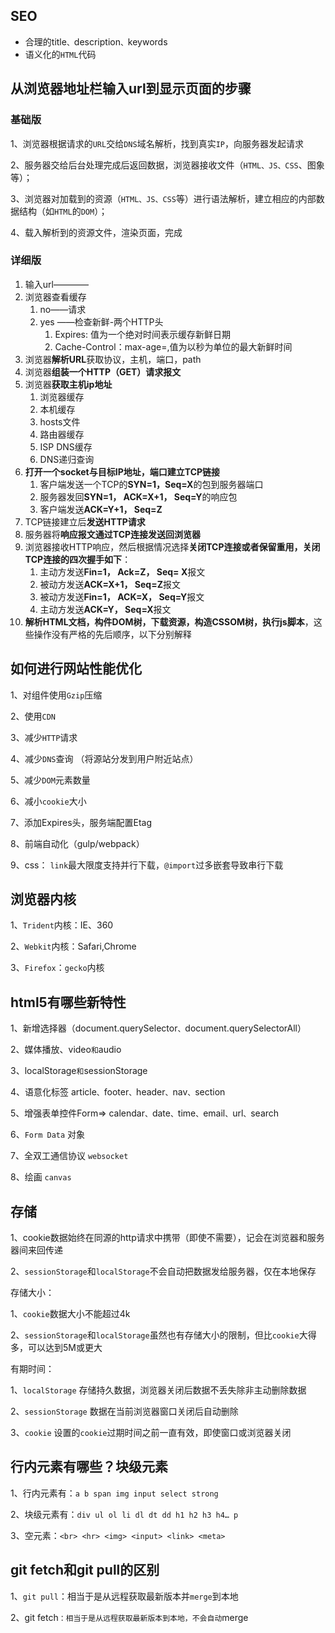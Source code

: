 ## SEO

- 合理的title`、`description`、`keywords
- 语义化的`HTML`代码



## 从浏览器地址栏输入url到显示页面的步骤

### 基础版

1、浏览器根据请求的`URL`交给`DNS`域名解析，找到真实`IP`，向服务器发起请求

2、服务器交给后台处理完成后返回数据，浏览器接收文件（`HTML、JS、CSS`、图象等）；

3、浏览器对加载到的资源（`HTML、JS、CSS`等）进行语法解析，建立相应的内部数据结构（如`HTML`的`DOM`）；

4、载入解析到的资源文件，渲染页面，完成

### 详细版

1. 输入url————
2. 浏览器查看缓存
   1. no——请求
   2. yes ——检查新鲜-两个HTTP头
      1. Expires: 值为一个绝对时间表示缓存新鲜日期
      2. Cache-Control：max-age=,值为以秒为单位的最大新鲜时间
3. 浏览器**解析URL**获取协议，主机，端口，path
4. 浏览器**组装一个HTTP（GET）请求报文**
5. 浏览器**获取主机ip地址**
   1. 浏览器缓存
   2. 本机缓存
   3. hosts文件
   4. 路由器缓存
   5. ISP DNS缓存
   6. DNS递归查询
6. **打开一个socket与目标IP地址，端口建立TCP链接**
   1. 客户端发送一个TCP的**SYN=1，Seq=X**的包到服务器端口
   2. 服务器发回**SYN=1， ACK=X+1， Seq=Y**的响应包
   3. 客户端发送**ACK=Y+1， Seq=Z**
7. TCP链接建立后**发送HTTP请求**
8. 服务器将**响应报文通过TCP连接发送回浏览器**
9. 浏览器接收HTTP响应，然后根据情况选择**关闭TCP连接或者保留重用，关闭TCP连接的四次握手如下**：
   1. 主动方发送**Fin=1， Ack=Z， Seq= X**报文
   2. 被动方发送**ACK=X+1， Seq=Z**报文
   3. 被动方发送**Fin=1， ACK=X， Seq=Y**报文
   4. 主动方发送**ACK=Y， Seq=X**报文
10. **解析HTML文档，构件DOM树，下载资源，构造CSSOM树，执行js脚本**，这些操作没有严格的先后顺序，以下分别解释

## 如何进行网站性能优化

1、对组件使用`Gzip`压缩

2、使用`CDN`

3、减少`HTTP`请求

4、减少`DNS`查询 （将源站分发到用户附近站点）

5、减少`DOM`元素数量

6、减小`cookie`大小

7、添加Expires头，服务端配置Etag

8、前端自动化（gulp/webpack）

9、css： `link`最大限度支持并行下载，`@import`过多嵌套导致串行下载

## **浏览器内核**

1、`Trident`内核：IE、360

2、`Webkit`内核：Safari,Chrome

3、`Firefox`：`gecko`内核

## html5有哪些新特性

1、新增选择器（document.querySelector`、`document.querySelectorAll）

2、媒体播放、video` 和 `audio

3、localStorage` 和 `sessionStorage

4、语意化标签 article`、`footer`、`header`、`nav`、`section

5、增强表单控件Form=> calendar`、`date`、`time`、`email`、`url`、`search

6、`Form Data` 对象

7、全双工通信协议 `websocket`

8、绘画 `canvas`

##  存储

1、cookie数据始终在同源的http请求中携带（即使不需要），记会在浏览器和服务器间来回传递

2、`sessionStorage`和`localStorage`不会自动把数据发给服务器，仅在本地保存

存储大小：

1、`cookie`数据大小不能超过4k

2、`sessionStorage`和`localStorage`虽然也有存储大小的限制，但比`cookie`大得多，可以达到5M或更大

有期时间：

1、`localStorage` 存储持久数据，浏览器关闭后数据不丢失除非主动删除数据

2、`sessionStorage` 数据在当前浏览器窗口关闭后自动删除

3、`cookie` 设置的`cookie`过期时间之前一直有效，即使窗口或浏览器关闭

## 行内元素有哪些？块级元素

1、行内元素有：`a b span img input select strong`

2、块级元素有：`div ul ol li dl dt dd h1 h2 h3 h4… p`

3、空元素：`<br> <hr> <img> <input> <link> <meta>`

## git fetch和git pull的区别

1、`git pull`：相当于是从远程获取最新版本并`merge`到本地

2、git fetch`：相当于是从远程获取最新版本到本地，不会自动`merge